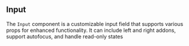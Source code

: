 ## Input

The `Input` component is a customizable input field that supports various props for enhanced functionality. It can include left and right addons, support autofocus, and handle read-only states
